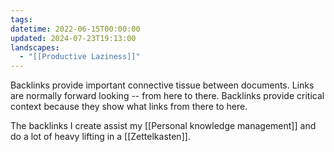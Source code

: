 ```yaml
---
tags: 
datetime: 2022-06-15T00:00:00
updated: 2024-07-23T19:13:00
landscapes:
  - "[[Productive Laziness]]"
---
```

Backlinks provide important connective tissue between documents. Links are normally forward looking -- from here to there. Backlinks provide critical context because they show what links from there to here.

The backlinks I create assist my [[Personal knowledge management]] and do a lot of heavy lifting in a [[Zettelkasten]].